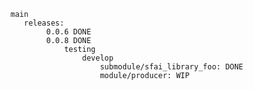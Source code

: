     main
       releases:
            0.0.6 DONE
            0.0.8 DONE
                testing
                    develop
                        submodule/sfai_library_foo: DONE
                        module/producer: WIP
